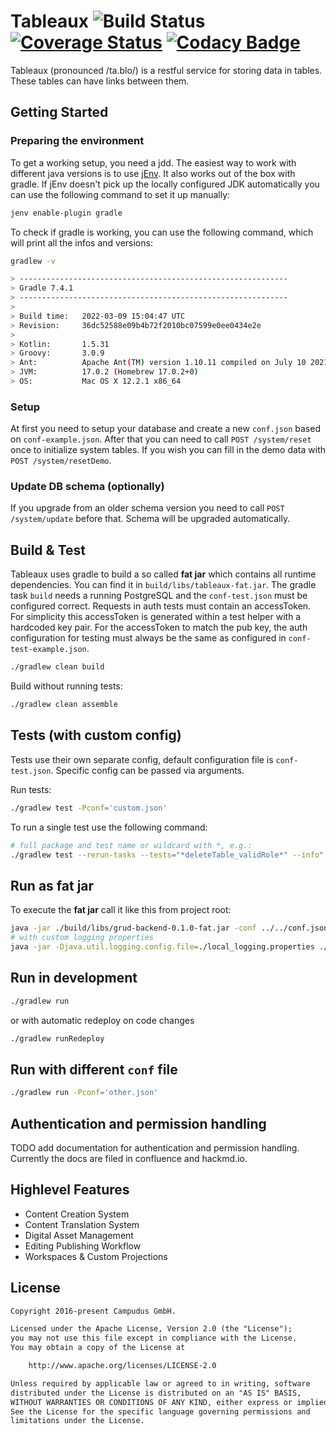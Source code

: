 # Tableaux ![Build Status](https://github.com/campudus/tableaux/actions/workflows/main_ci.yml/badge.svg?branch=master) [![Coverage Status](https://coveralls.io/repos/campudus/tableaux/badge.svg?branch=master&service=github)](https://coveralls.io/github/campudus/tableaux?branch=master) [![Codacy Badge](https://app.codacy.com/project/badge/Grade/07e1410aa5404dd29eaa0b569d55a6de)](https://www.codacy.com/gh/campudus/tableaux/dashboard?utm_source=github.com&amp;utm_medium=referral&amp;utm_content=campudus/tableaux&amp;utm_campaign=Badge_Grade)

Tableaux (pronounced /ta.blo/) is a restful service for storing data in tables. These tables can have links between them.

## Getting Started

### Preparing the environment

To get a working setup, you need a jdd. The easiest way to work with different java versions is to use [jEnv](https://github.com/jenv/jenv). It also works out of the box with gradle. If jEnv doesn't pick up the locally configured JDK automatically you can use the following command to set it up manually:

```sh
jenv enable-plugin gradle
```

To check if gradle is working, you can use the following command, which will print all the infos and versions:

```sh
gradlew -v

> ------------------------------------------------------------
> Gradle 7.4.1
> ------------------------------------------------------------
> 
> Build time:   2022-03-09 15:04:47 UTC
> Revision:     36dc52588e09b4b72f2010bc07599e0ee0434e2e
> 
> Kotlin:       1.5.31
> Groovy:       3.0.9
> Ant:          Apache Ant(TM) version 1.10.11 compiled on July 10 2021
> JVM:          17.0.2 (Homebrew 17.0.2+0)
> OS:           Mac OS X 12.2.1 x86_64
```

### Setup

At first you need to setup your database and create a new `conf.json` based on `conf-example.json`.
After that you can need to call `POST /system/reset` once to initialize system tables. If you wish you can fill in the demo data with `POST /system/resetDemo`.

### Update DB schema (optionally)

If you upgrade from an older schema version you need to call `POST /system/update` before that. Schema will be upgraded automatically.

## Build & Test

Tableaux uses gradle to build a so called **fat jar** which contains all runtime dependencies. You can find it in `build/libs/tableaux-fat.jar`. The gradle task `build` needs a running PostgreSQL and the `conf-test.json` must be configured correct. Requests in auth tests must contain an accessToken. For simplicity this accessToken is generated within a test helper with a hardcoded key pair. For the accessToken to match the pub key, the auth configuration for testing must always be the same as configured in `conf-test-example.json`.

```bash
./gradlew clean build
```

Build without running tests:

```bash
./gradlew clean assemble
```

## Tests (with custom config)

Tests use their own separate config, default configuration file is `conf-test.json`.
Specific config can be passed via arguments.

Run tests:

```bash
./gradlew test -Pconf='custom.json'
```

To run a single test use the following command:

```bash
# full package and test name or wildcard with *, e.g.:
./gradlew test --rerun-tasks --tests="*deleteTable_validRole*" --info"
```

## Run as fat jar

To execute the **fat jar** call it like this from project root:

```bash
java -jar ./build/libs/grud-backend-0.1.0-fat.jar -conf ../../conf.json
# with custom logging properties
java -jar -Djava.util.logging.config.file=./local_logging.properties ./build/libs/grud-backend-0.1.0-fat.jar -conf ./conf.json
```

## Run in development

```bash
./gradlew run
```

or with automatic redeploy on code changes

```bash
./gradlew runRedeploy
```

## Run with different `conf` file

```bash
./gradlew run -Pconf='other.json'
```

## Authentication and permission handling

TODO add documentation for authentication and permission handling. Currently the docs are filed in confluence and hackmd.io.

## Highlevel Features

* Content Creation System
* Content Translation System
* Digital Asset Management
* Editing Publishing Workflow
* Workspaces & Custom Projections

## License

```txt
Copyright 2016-present Campudus GmbH.

Licensed under the Apache License, Version 2.0 (the "License");
you may not use this file except in compliance with the License.
You may obtain a copy of the License at

    http://www.apache.org/licenses/LICENSE-2.0

Unless required by applicable law or agreed to in writing, software
distributed under the License is distributed on an "AS IS" BASIS,
WITHOUT WARRANTIES OR CONDITIONS OF ANY KIND, either express or implied.
See the License for the specific language governing permissions and
limitations under the License.
```
